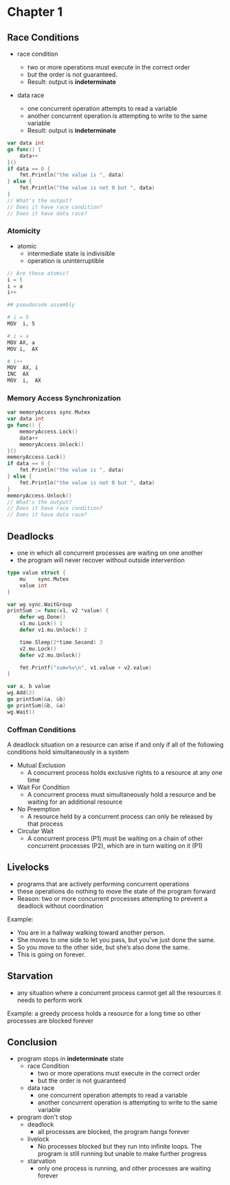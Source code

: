 # Chapter 1

## Race Conditions

* race condition
  * two or more operations must execute in the correct order
  * but the order is not guaranteed.
  * Result: output is **indeterminate**

* data race
  * one concurrent operation attempts to read a variable
  * another concurrent operation is attempting to write to the same variable
  * Result: output is **indeterminate**

```go
var data int
go func() {
    data++
}()
if data == 0 {
    fmt.Println("the value is ", data)
} else {
    fmt.Println("the value is not 0 but ", data)
}
// What's the output?
// Does it have race condition?
// Does it have data race?
```

### Atomicity

* atomic
  * intermediate state is indivisible
  * operation is uninterruptible

```go
// Are these atomic?
i = 5
i = a
i++
```

```bash
## pseudocode assembly

# i = 5
MOV  i, 5

# i = a
MOV AX, a
MOV i,  AX

# i++
MOV  AX, i
INC  AX
MOV  i,  AX
```

### Memory Access Synchronization

```go
var memoryAccess sync.Mutex
var data int
go func() {
    memoryAccess.Lock()
    data++
    memoryAccess.Unlock()
}()
memoryAccess.Lock()
if data == 0 {
    fmt.Println("the value is ", data)
} else {
    fmt.Println("the value is not 0 but ", data)
}
memoryAccess.Unlock()
// What's the output?
// Does it have race condition?
// Does it have data race?
```

## Deadlocks

* one in which all concurrent processes are waiting on one another
* the program will never recover without outside intervention

```go
type value struct {
    mu    sync.Mutex
    value int
}

var wg sync.WaitGroup
printSum := func(v1, v2 *value) {
    defer wg.Done()
    v1.mu.Lock() 1
    defer v1.mu.Unlock() 2

    time.Sleep(2*time.Second) 3
    v2.mu.Lock()
    defer v2.mu.Unlock()

    fmt.Printf("sum=%v\n", v1.value + v2.value)
}

var a, b value
wg.Add(2)
go printSum(&a, &b)
go printSum(&b, &a)
wg.Wait()
```

### Coffman Conditions

A deadlock situation on a resource can arise if and only if all of the following conditions hold simultaneously in a system

* Mutual Exclusion
  * A concurrent process holds exclusive rights to a resource at any one time
* Wait For Condition
  * A concurrent process must simultaneously hold a resource and be waiting for an additional resource
* No Preemption
  * A resource held by a concurrent process can only be released by that process
* Circular Wait
  * A concurrent process (P1) must be waiting on a chain of other concurrent processes (P2), which are in turn waiting on it (P1)

## Livelocks

* programs that are actively performing concurrent operations
* these operations do nothing to move the state of the program forward
* Reason: two or more concurrent processes attempting to prevent a deadlock without coordination

Example: 

* You are in a hallway walking toward another person.
* She moves to one side to let you pass, but you’ve just done the same.
* So you move to the other side, but she’s also done the same.
* This is going on forever.

## Starvation

* any situation where a concurrent process cannot get all the resources it needs to perform work

Example: a greedy process holds a resource for a long time so other processes are blocked forever

## Conclusion

* program stops in **indeterminate** state
  * race Condition
    * two or more operations must execute in the correct order
    * but the order is not guaranteed
  * data race
    * one concurrent operation attempts to read a variable
    * another concurrent operation is attempting to write to the same variable
* program don't stop
  * deadlock
    * all processes are blocked, the program hangs forever
  * livelock
    * No processes blocked but they run into infinite loops. The program is still running but unable to make further progress
  * starvation
    * only one process is running, and other processes are waiting forever
